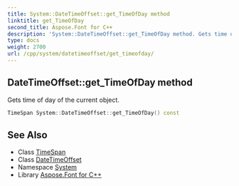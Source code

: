 ```yaml
---
title: System::DateTimeOffset::get_TimeOfDay method
linktitle: get_TimeOfDay
second_title: Aspose.Font for C++
description: 'System::DateTimeOffset::get_TimeOfDay method. Gets time of day of the current object in C++.'
type: docs
weight: 2700
url: /cpp/system/datetimeoffset/get_timeofday/
---
```

## DateTimeOffset::get_TimeOfDay method


Gets time of day of the current object.

```cpp
TimeSpan System::DateTimeOffset::get_TimeOfDay() const
```

## See Also

* Class [TimeSpan](../../timespan/)
* Class [DateTimeOffset](../)
* Namespace [System](../../)
* Library [Aspose.Font for C++](../../../)
